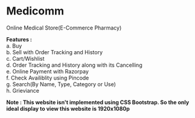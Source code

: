 # Medicomm

Online Medical Store(E-Commerce Pharmacy)

**Features :**<br>
a. Buy<br>
b. Sell with Order Tracking and History<br>
c. Cart/Wishlist<br>
d. Order Tracking and History along with its Cancelling<br>
e. Online Payment with Razorpay<br>
f. Check Availiblity using Pincode<br>
g. Search(By Name, Type, Category or Use)<br>
h. Grieviance<br>

**Note : This website isn't implemented using CSS Bootstrap.
        So the only ideal display to view this website is 1920x1080p**
       

